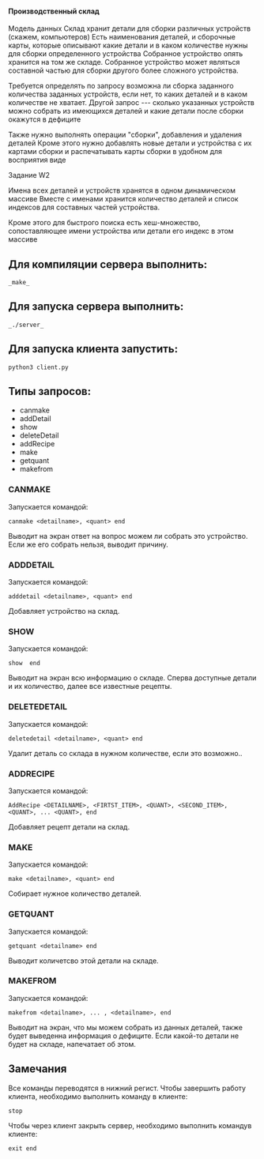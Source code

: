 #### Производственный склад

Модель данных
Склад хранит детали для сборки различных устройств (скажем, компьютеров)
Есть наименования деталей, и сборочные карты, которые описывают какие
детали и в каком количестве нужны для сборки определенного устройства
Собранное устройство опять хранится на том же складе. Собранное устройство
может являться составной частью для сборки другого более сложного устройства.

Требуется определять по запросу возможна ли сборка заданного количества
заданных устройств, если нет, то каких деталей и в каком количестве не
хватает. Другой запрос --- сколько указанных устройств можно собрать из
имеющихся деталей и какие детали после сборки окажутся в дефиците

Также нужно выполнять операции "сборки", добавления и удаления деталей
Кроме этого нужно добавлять новые детали и устройства с их картами сборки и
распечатывать карты сборки в удобном для восприятия виде

Задание W2

Имена всех деталей и устройств хранятся в одном динамическом массиве
Вместе с именами хранится количество деталей и список индексов для составных
частей устройства.

Кроме этого для быстрого поиска есть хеш-множество,
сопоставляющее имени устройства или детали его индекс в этом массиве

## Для компиляции сервера выполнить:

    _make_

## Для запуска сервера выполнить:

    _./server_


## Для запуска клиента запустить:

    python3 client.py

## Типы запросов:
* canmake
* addDetail
* show
* deleteDetail
* addRecipe
* make
* getquant
* makefrom

### CANMAKE
Запускается командой:

    canmake <detailname>, <quant> end

Выводит на экран ответ на вопрос можем ли собрать это устройство. Если же его собрать нельзя, выводит причину.

### ADDDETAIL
Запускается командой:

    adddetail <detailname>, <quant> end

Добавляет устройство на склад.

### SHOW
Запускается командой:

    show  end

Выводит на экран всю информацию о складе. Сперва доступные детали и их количество, далее все известные рецепты.

### DELETEDETAIL
Запускается командой:

    deletedetail <detailname>, <quant> end

Удалит деталь со склада в нужном количестве, если это возможно..

### ADDRECIPE
Запускается командой:

    AddRecipe <DETAILNAME>, <FIRTST_ITEM>, <QUANT>, <SECOND_ITEM>, <QUANT>, ... <QUANT>, end

Добавляет рецепт детали на склад.

### MAKE
Запускается командой:

    make <detailname>, <quant> end

Собирает нужное количество деталей.

### GETQUANT
Запускается командой:

    getquant <detailname> end

Выводит количетсво этой детали на складе.

### MAKEFROM
Запускается командой:

    makefrom <detailname>, ... , <detailname>, end

Выводит на экран, что мы можем собрать из данных деталей, также будет выведенна информация о дефиците.
Если какой-то детали не будет на складе, напечатает об этом.

## Замечания
Все команды переводятся в нижний регист.
Чтобы завершить работу клиента, необходимо выполнить команду в клиенте:

    stop

Чтобы через клиент закрыть сервер, необходимо выполнить командув клиенте:

    exit end
